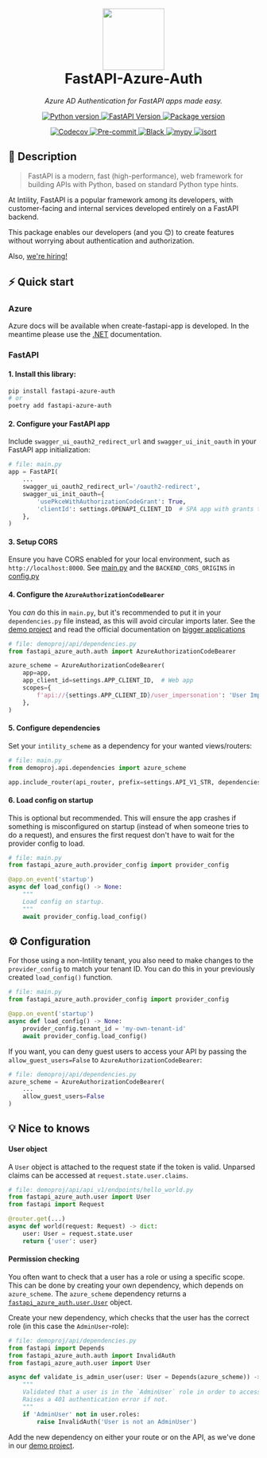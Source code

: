 <h1 align="center">
  <img src="https://avatars.githubusercontent.com/u/35199565" width="124px"/><br/>
  FastAPI-Azure-Auth
</h1>

<p align="center">
    <em>Azure AD Authentication for FastAPI apps made easy.</em>
</p>
<p align="center">
    <a href="https://python.org">
        <img src="https://img.shields.io/badge/python-v3.9+-blue.svg?logo=python&logoColor=white&label=python" alt="Python version">
    </a>
    <a href="https://fastapi.tiangolo.com/">
        <img src="https://img.shields.io/badge/FastAPI-0.68.0+%20-blue.svg?logo=fastapi&logoColor=white&label=fastapi" alt="FastAPI Version">
    </a>
    <a href="https://pypi.org/pypi/fastapi-azure-auth">
        <img src="https://img.shields.io/pypi/v/fastapi-azure-auth.svg?logo=pypi&logoColor=white&label=pypi" alt="Package version">
    </a>
</p>
<p align="center">
    <a href="https://codecov.io/gh/intility/fastapi-azure-auth">
        <img src="https://codecov.io/gh/intility/fastapi-azure-auth/branch/main/graph/badge.svg?token=BTFGII4GYR" alt="Codecov">
    </a>
    <a href="https://github.com/pre-commit/pre-commit">
        <img src="https://img.shields.io/badge/pre--commit-enabled-brightgreen?logo=pre-commit&logoColor=white" alt="Pre-commit">
    </a>
    <a href="https://github.com/psf/black">
        <img src="https://img.shields.io/badge/code%20style-black-000000.svg" alt="Black">
    </a>
    <a href="http://mypy-lang.org">
        <img src="http://www.mypy-lang.org/static/mypy_badge.svg" alt="mypy">
    </a>
    <a href="https://pycqa.github.io/isort/">
        <img src="https://img.shields.io/badge/%20imports-isort-%231674b1?style=flat&labelColor=ef8336" alt="isort">
    </a>
</p>


## 🚀 Description

> FastAPI is a modern, fast (high-performance), web framework for building APIs with Python, based on standard Python type hints.  
  
At Intility, FastAPI is a popular framework among its developers, 
with customer-facing and internal services developed entirely on a FastAPI backend.

This package enables our developers (and you 😊) to create features without worrying about authentication and authorization.  

Also, [we're hiring!](https://intility.no/en/career/)

## ⚡️ Quick start
### Azure
Azure docs will be available when create-fastapi-app is developed. In the meantime 
please use the [.NET](https://create.intility.app/dotnet/setup/authorization) documentation.


### FastAPI

#### 1. Install this library:
```bash
pip install fastapi-azure-auth
# or
poetry add fastapi-azure-auth
```

#### 2. Configure your FastAPI app
Include `swagger_ui_oauth2_redirect_url` and `swagger_ui_init_oauth` in your FastAPI app initialization:

```python
# file: main.py
app = FastAPI(
    ...
    swagger_ui_oauth2_redirect_url='/oauth2-redirect',
    swagger_ui_init_oauth={
        'usePkceWithAuthorizationCodeGrant': True, 
        'clientId': settings.OPENAPI_CLIENT_ID  # SPA app with grants to your app
    },
)
```

#### 3. Setup CORS
Ensure you have CORS enabled for your local environment, such as `http://localhost:8000`. See [main.py](main.py) 
and the `BACKEND_CORS_ORIGINS` in [config.py](demoproj/core/config.py) 

#### 4. Configure the `AzureAuthorizationCodeBearer`
You _can_ do this in `main.py`, but it's recommended to put it 
in your `dependencies.py` file instead, as this will avoid circular imports later. 
See the [demo project](demoproj/api/api_v1/endpoints/hello_world.py) and read the official documentation
on [bigger applications](https://fastapi.tiangolo.com/tutorial/bigger-applications/)


```python
# file: demoproj/api/dependencies.py
from fastapi_azure_auth.auth import AzureAuthorizationCodeBearer

azure_scheme = AzureAuthorizationCodeBearer(
    app=app,
    app_client_id=settings.APP_CLIENT_ID,  # Web app
    scopes={
        f'api://{settings.APP_CLIENT_ID}/user_impersonation': 'User Impersonation',
    },
)
```


#### 5. Configure dependencies

Set your `intility_scheme` as a dependency for your wanted views/routers:

```python
# file: main.py
from demoproj.api.dependencies import azure_scheme

app.include_router(api_router, prefix=settings.API_V1_STR, dependencies=[Depends(azure_scheme)])
```

#### 6. Load config on startup

This is optional but recommended. This will ensure the app crashes if something is misconfigured on startup (instead of when someone tries to do a request), and 
ensures the first request don't have to wait for the provider config to load.

```python
# file: main.py
from fastapi_azure_auth.provider_config import provider_config

@app.on_event('startup')
async def load_config() -> None:
    """
    Load config on startup.
    """
    await provider_config.load_config()
```


## ⚙️ Configuration
For those using a non-Intility tenant, you also need to make changes to the `provider_config` to match
your tenant ID. You can do this in your previously created `load_config()` function.

```python
# file: main.py
from fastapi_azure_auth.provider_config import provider_config

@app.on_event('startup')
async def load_config() -> None:
    provider_config.tenant_id = 'my-own-tenant-id'
    await provider_config.load_config()
```


If you want, you can deny guest users to access your API by passing the `allow_guest_users=False`
to `AzureAuthorizationCodeBearer`:

```python
# file: demoproj/api/dependencies.py
azure_scheme = AzureAuthorizationCodeBearer(
    ...
    allow_guest_users=False
)
```

## 💡 Nice to knows

#### User object
A `User` object is attached to the request state if the token is valid. Unparsed claims can be accessed at
`request.state.user.claims`.

```python
# file: demoproj/api/api_v1/endpoints/hello_world.py
from fastapi_azure_auth.user import User
from fastapi import Request

@router.get(...)
async def world(request: Request) -> dict:
    user: User = request.state.user
    return {'user': user}
```


#### Permission checking
You often want to check that a user has a role or using a specific scope. This 
can be done by creating your own dependency, which depends on `azure_scheme`. The `azure_scheme` dependency
returns a [`fastapi_azure_auth.user.User`](fastapi_azure_auth/user.py) object.

Create your new dependency, which checks that the user has the correct role (in this case the 
`AdminUser`-role):

```python
# file: demoproj/api/dependencies.py
from fastapi import Depends
from fastapi_azure_auth.auth import InvalidAuth
from fastapi_azure_auth.user import User

async def validate_is_admin_user(user: User = Depends(azure_scheme)) -> None:
    """
    Validated that a user is in the `AdminUser` role in order to access the API.
    Raises a 401 authentication error if not.
    """
    if 'AdminUser' not in user.roles:
        raise InvalidAuth('User is not an AdminUser')
```

Add the new dependency on either your route or on the API, as we've 
done in our [demo project](demoproj/api/api_v1/endpoints/hello_world.py).

